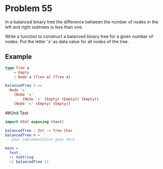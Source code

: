 # Problem 55

In a balanced binary tree the difference between the number of nodes in the left and right subtrees is less than one.

Write a function to construct a balanced binary tree for a given number of nodes. Put the letter 'x' as data value for all nodes of the tree.

## Example
```elm
type Tree a
    = Empty
    | Node a (Tree a) (Tree a)

balancedTree 4 == 
  Node 'x' 
    (Node 'x' 
        (Node 'x' (Empty) (Empty)) (Empty)) 
    (Node 'x' (Empty) (Empty))  

```

##Unit Test
```elm
import Html exposing (text)

balancedTree : Int -> Tree Char 
balancedTree n = 
-- your implementation goes here

main = 
  text 
  <| toString 
  <| balancedTree 11   
  
```

